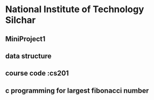 # National Institute of Technology Silchar
## MiniProject1
## data structure
## course code :cs201
## c programming for largest fibonacci number
